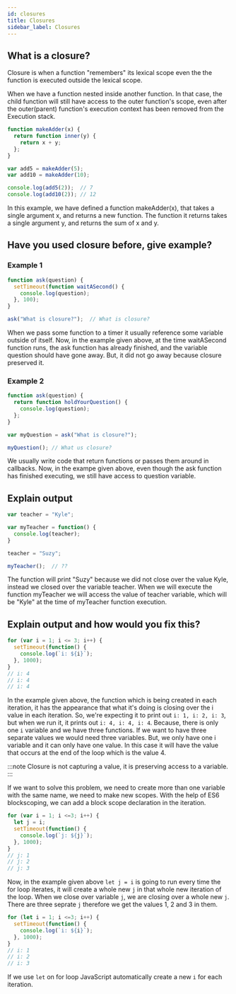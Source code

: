 ```yaml
---
id: closures
title: Closures
sidebar_label: Closures
---
```


## What is a closure?

Closure is when a function "remembers" its lexical scope even the the function is executed outside the lexical scope.

When we have a function nested inside another function. In that case, the child function will still have access to the outer function's scope, even after the outer(parent) function's execution context has been removed from the Execution stack.

```jsx
function makeAdder(x) {
  return function inner(y) {
    return x + y;
  };
}

var add5 = makeAdder(5);
var add10 = makeAdder(10);

console.log(add5(2));  // 7
console.log(add10(2)); // 12
```

In this example, we have defined a function makeAdder(x), that takes a single argument x, and returns a new function. The function it returns takes a single argument y, and returns the sum of x and y.

## Have you used closure before, give example?

### Example 1

```jsx
function ask(question) {
  setTimeout(function waitASecond() {
    console.log(question);
  }, 100);
}

ask("What is closure?");  // What is closure?
```

When we pass some function to a timer it usually reference some variable outside of itself. Now, in the example given above, at the time waitASecond function runs, the ask function has already finished, and the variable question should have gone away. But, it did not go away because closure preserved it.

### Example 2

```jsx
function ask(question) {
  return function holdYourQuestion() {
    console.log(question);
  };
}

var myQuestion = ask("What is closure?");

myQuestion(); // What us closure?
```

We usually write code that return functions or passes them around in callbacks. Now, in the exampe given above, even though the ask function has finished executing, we still have access to question variable.

## Explain output

```jsx
var teacher = "Kyle";

var myTeacher = function() {
  console.log(teacher);
}

teacher = "Suzy";

myTeacher();  // ??
```

The function will print "Suzy" because we did not close over the value Kyle, instead we closed over the variable teacher. When we will execute the function myTeacher we will access the value of teacher variable, which will be "Kyle" at the time of myTeacher function execution.

## Explain output and how would you fix this?

```jsx
for (var i = 1; i <= 3; i++) {
  setTimeout(function() {
    console.log(`i: ${i}`);
  }, 1000);
}
// i: 4
// i: 4
// i: 4
```

In the example given above, the function which is being created in each iteration, it has the appearance that what it's doing is closing over the i value in each iteration. So, we're expecting it to print out `i: 1, i: 2, i: 3`, but when we run it, it prints out `i: 4, i: 4, i: 4`. Because, there is only one `i` variable and we have three functions. If we want to have three separate values we would need three variables. But, we only have one i variable and it can only have one value. In this case it will have the value that occurs at the end of the loop which is the value 4.

:::note
Closure is not capturing a value, it is preserving access to a variable.
:::

If we want to solve this problem, we need to create more than one variable with the same name, we need to make new scopes. With the help of ES6 blockscoping, we can add a block scope declaration in the iteration.

```jsx
for (var i = 1; i <=3; i++) {
  let j = i;
  setTimeout(function() {
    console.log(`j: ${j}`);
  }, 1000);
}
// j: 1
// j: 2
// j: 3
```

Now, in the example given above `let j = i` is going to run every time the for loop iterates, it will create a whole new `j` in that whole new iteration of the loop. When we close over variable `j`, we are closing over a whole new `j`. There are three seprate `j` therefore we get the values 1, 2 and 3 in them.

```jsx
for (let i = 1; i <=3; i++) {
  setTimeout(function() {
    console.log(`i: ${i}`);
  }, 1000);
}
// i: 1
// i: 2
// i: 3
```

If we use `let` on for loop JavaScript automatically create a new `i` for each iteration.